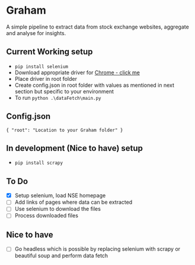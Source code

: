# Graham
A simple pipeline to extract data from stock exchange websites, aggregate and analyse for insights.

## Current Working setup
- `pip install selenium`
- Download appropriate driver for [Chrome - click me](https://chromedriver.storage.googleapis.com/index.html?path=88.0.4324.96/)
- Place driver in root folder
- Create config.json in root folder with values as mentioned in next section but specific to your environment
- To run `python .\dataFetch\main.py`

## Config.json
`{ "root": "Location to your Graham folder" }`

## In development (Nice to have) setup
- `pip install scrapy`

## To Do
- [X] Setup selenium, load NSE homepage
- [ ] Add links of pages where data can be extracted
- [ ] Use selenium to download the files
- [ ] Process downloaded files

## Nice to have
- [ ] Go headless which is possible by replacing selenium with scrapy or beautiful soup and perform data fetch 

